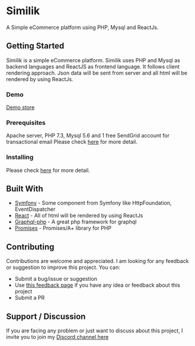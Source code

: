 # Similik

A Simple eCommerce platform using PHP, Mysql and ReactJs.

## Getting Started

Similik is a simple eCommerce platform. Similik uses PHP and Mysql as backend languages and ReactJS as frontend language.
It follows client rendering approach. Json data will be sent from server and all html will be rendered by using ReactJs. 

### Demo
[Demo store](https://www.similik.com/demo/)

### Prerequisites

Apache server, PHP 7.3, Mysql 5.6 and 1 free SendGrid account for transactional email
Please check [here](https://www.similik.com/docs/system-prerequisites) for more detail.

### Installing

Please check [here](https://www.similik.com/docs/installation-guide) for more detail.


## Built With

* [Symfony](https://github.com/symfony/symfony/) - Some component from Symfony like HttpFoundation, EventDispatcher
* [React](https://github.com/facebook/react/) - All of html will be rendered by using ReactJs
* [Graphql-php](https://github.com/webonyx/graphql-php/) - A great php framework for graphql
* [Promises](https://github.com/guzzle/promises) - Promises/A+ library for PHP

## Contributing
Contributions are welcome and appreciated. I am looking for any feedback or suggestion to improve this project. You can:
* Submit a bug/issue or suggestion
* Use [this feedback page](https://www.similik.com/feedback) if you have any idea or feedback about this project
* Submit a PR

## Support / Discussion
If you are facing any problem or just want to discuss about this project, I invite you to join my [Discord channel here](https://discordapp.com/invite/Spcudm7) 